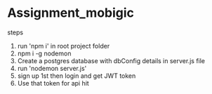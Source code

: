 # Assignment_mobigic

steps
1. run 'npm i' in root project folder
2. npm i -g nodemon
3. Create a postgres database with dbConfig details in server.js file
4. run 'nodemon server.js'
5. sign up 1st then login and get JWT token
6. Use that token for api hit
